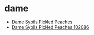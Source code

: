 # dame

 * [Dame Sybils Pickled Peaches](../../index/d/dame-sybils-pickled-peaches-102086.json)
 * [Dame Sybils Pickled Peaches 102086](../../index/d/dame-sybils-pickled-peaches-102086.json)

